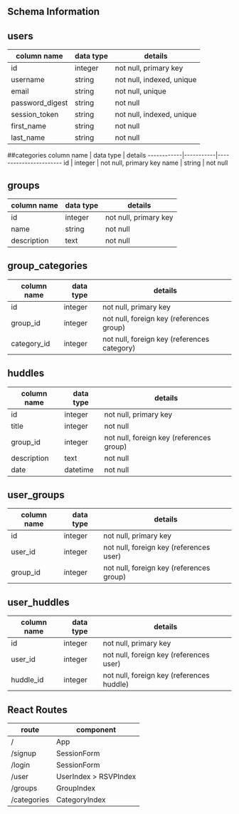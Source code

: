 ## Schema Information

## users
column name     | data type | details
----------------|-----------|-----------------------
id              | integer   | not null, primary key
username        | string    | not null, indexed, unique
email           | string    | not null, unique
password_digest | string    | not null
session_token   | string    | not null, indexed, unique
first_name      | string    | not null
last_name       | string    | not null

##categories
column name | data type | details
------------|-----------|-----------------------
id          | integer   | not null, primary key
name        | string    | not null

## groups
column name | data type | details
------------|-----------|-----------------------
id          | integer   | not null, primary key
name        | string    | not null
description | text      | not null

## group_categories
column name | data type | details
------------|-----------|-----------------------
id          | integer   | not null, primary key
group_id     | integer   | not null, foreign key (references group)
category_id    | integer   | not null, foreign key (references category)


## huddles
column name | data type | details
------------|-----------|-----------------------
id          | integer   | not null, primary key
title       | integer   | not null
group_id    | integer   | not null, foreign key (references group)
description | text      | not null
date        | datetime  | not null

## user_groups
column name | data type | details
------------|-----------|-----------------------
id          | integer   | not null, primary key
user_id     | integer   | not null, foreign key (references user)
group_id    | integer   | not null, foreign key (references group)

## user_huddles
column name | data type | details
------------|-----------|-----------------------
id          | integer   | not null, primary key
user_id     | integer   | not null, foreign key (references user)
huddle_id    | integer   | not null, foreign key (references huddle)

## React Routes
route       | component
------------|----------
/           | App
/signup     | SessionForm
/login      | SessionForm
/user       | UserIndex > RSVPIndex
/groups     | GroupIndex
/categories | CategoryIndex
